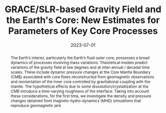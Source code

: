 ---
title: "GRACE/SLR-based Gravity Field and the Earth's Core: New Estimates for Parameters of Key Core Processes"
date: 2023-07-01
authors: "**Lecomte, H.**, Rosat, S., Mandea, M. and Dumberry, M."
publication_types: "1"
abstract: "The Earth’s interior, particularly the Earth’s fluid outer core, possesses a broad dynamics of processes involving mass variations. Theoretical models predict variations of the gravity field at low degrees and at inter-annual / decadal time scales. These include dynamic pressure changes at the Core Mantle Boundary (CMB) associated with core flows reconstructed from geomagnetic observations and reorientation of the inner core controlled by gravitational coupling with the mantle. The hypothetical effects due to some dissolution/crystallization at the CMB introduce a time-varying roughness of the interface. Taking into account these considerations, for the first time, we investigate the density and pressure changes obtained from magneto-hydro-dynamics (MHD) simulations that reproduce geomagnetic jerk"
publication: "IUGG 2023 Berlin"
info: ""
doi: ""
note: "(invited speaker)"
folder_name: "iugg2023"
---